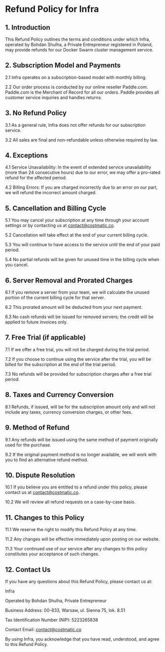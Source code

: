 # Refund Policy for Infra

## 1. Introduction

This Refund Policy outlines the terms and conditions under which Infra, operated by Bohdan Shulha, a Private Entrepreneur registered in Poland, may provide refunds for our Docker Swarm cluster management service.

## 2. Subscription Model and Payments

2.1 Infra operates on a subscription-based model with monthly billing.

2.2 Our order process is conducted by our online reseller Paddle.com. Paddle.com is the Merchant of Record for all our orders. Paddle provides all customer service inquiries and handles returns.

## 3. No Refund Policy

3.1 As a general rule, Infra does not offer refunds for our subscription service.

3.2 All sales are final and non-refundable unless otherwise required by law.

## 4. Exceptions

4.1 Service Unavailability: In the event of extended service unavailability (more than 24 consecutive hours) due to our error, we may offer a pro-rated refund for the affected period.

4.2 Billing Errors: If you are charged incorrectly due to an error on our part, we will refund the incorrect amount charged.

## 5. Cancellation and Billing Cycle

5.1 You may cancel your subscription at any time through your account settings or by contacting us at contact@costmatic.co.

5.2 Cancellation will take effect at the end of your current billing cycle.

5.3 You will continue to have access to the service until the end of your paid period.

5.4 No partial refunds will be given for unused time in the billing cycle when you cancel.

## 6. Server Removal and Prorated Charges

6.1 If you remove a server from your team, we will calculate the unused portion of the current billing cycle for that server.

6.2 This prorated amount will be deducted from your next payment.

6.3 No cash refunds will be issued for removed servers; the credit will be applied to future invoices only.

## 7. Free Trial (if applicable)

7.1 If we offer a free trial, you will not be charged during the trial period.

7.2 If you choose to continue using the service after the trial, you will be billed for the subscription at the end of the trial period.

7.3 No refunds will be provided for subscription charges after a free trial period.

## 8. Taxes and Currency Conversion

8.1 Refunds, if issued, will be for the subscription amount only and will not include any taxes, currency conversion charges, or other fees.

## 9. Method of Refund

9.1 Any refunds will be issued using the same method of payment originally used for the purchase.

9.2 If the original payment method is no longer available, we will work with you to find an alternative refund method.

## 10. Dispute Resolution

10.1 If you believe you are entitled to a refund under this policy, please contact us at contact@costmatic.co.

10.2 We will review all refund requests on a case-by-case basis.

## 11. Changes to this Policy

11.1 We reserve the right to modify this Refund Policy at any time.

11.2 Any changes will be effective immediately upon posting on our website.

11.3 Your continued use of our service after any changes to this policy constitutes your acceptance of such changes.

## 12. Contact Us

If you have any questions about this Refund Policy, please contact us at:

Infra

Operated by Bohdan Shulha, Private Entrepreneur

Business Address: 00-833, Warsaw, ul. Sienna 75, lok. 8.51

Tax Identification Number (NIP): 5223265838

Contact Email: contact@costmatic.co

By using Infra, you acknowledge that you have read, understood, and agree to this Refund Policy.
